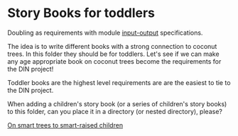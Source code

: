 # Story Books for toddlers

Doubling as requirements with module [input-output](https://github.com/beyond-decentralized/AIRroot/issues/4) specifications.

The idea is to write different books with a strong connection to coconut trees.  In this folder they should be for toddlers.  Let's see if we can make any age appropriate book on coconut trees become the requirements for the DIN project!

Toddler books are the highest level requirements are are the easiest to tie to the DIN project.

When adding a children's story book (or a series of children's story books) to this folder, can you place it in a directory (or nested directory), please?

[On smart trees to smart-raised children](./On_smart_trees_to_smart-raised_children)
